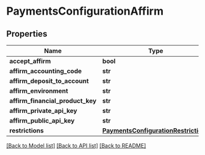 # PaymentsConfigurationAffirm

## Properties
Name | Type | Description | Notes
------------ | ------------- | ------------- | -------------
**accept_affirm** | **bool** |  | [optional] 
**affirm_accounting_code** | **str** |  | [optional] 
**affirm_deposit_to_account** | **str** |  | [optional] 
**affirm_environment** | **str** |  | [optional] 
**affirm_financial_product_key** | **str** |  | [optional] 
**affirm_private_api_key** | **str** |  | [optional] 
**affirm_public_api_key** | **str** |  | [optional] 
**restrictions** | [**PaymentsConfigurationRestrictions**](PaymentsConfigurationRestrictions.md) |  | [optional] 

[[Back to Model list]](../README.md#documentation-for-models) [[Back to API list]](../README.md#documentation-for-api-endpoints) [[Back to README]](../README.md)


